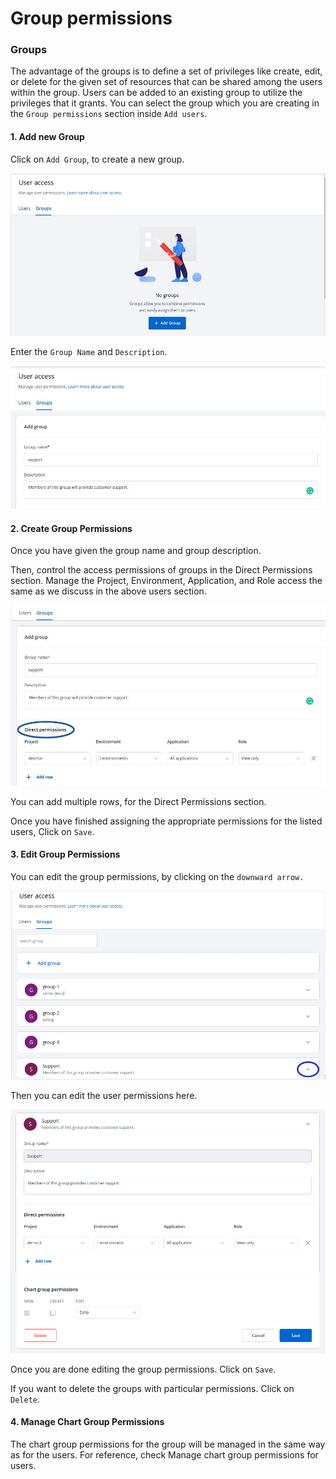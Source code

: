 # Group permissions

### Groups

The advantage of the groups is to define a set of privileges like create, edit, or delete for the given set of resources that can be shared among the users within the group. Users can be added to an existing group to utilize the privileges that it grants. You can select the group which you are creating in the `Group permissions` section inside `Add users`.

#### 1. Add new Group

Click on `Add Group`, to create a new group.

![](./images/gc-user-access-add-group.jpg)

Enter the `Group Name` and `Description`.

![](./images/gc-user-access-add-group-name.jpg)

#### 2. Create Group Permissions

Once you have given the group name and group description.

Then, control the access permissions of groups in the Direct Permissions section. Manage the Project, Environment, Application, and Role access the same as we discuss in the above users section.

![](./images/gc-user-access-add-group-configure.jpg)

You can add multiple rows, for the Direct Permissions section.

Once you have finished assigning the appropriate permissions for the listed users, Click on `Save`.

#### 3. Edit Group Permissions

You can edit the group permissions, by clicking on the `downward arrow.`

![](./images/gc-user-access-add-group-edit-arrow.jpg)

Then you can edit the user permissions here.

![](./images/gc-user-access-add-group-edit-configure.jpg)

Once you are done editing the group permissions. Click on `Save`.

If you want to delete the groups with particular permissions. Click on `Delete`.

#### 4. Manage Chart Group Permissions

The chart group permissions for the group will be managed in the same way as for the users. For reference, check Manage chart group permissions for users.
